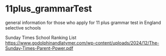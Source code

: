 # 11plus_grammarTest
general information for those who apply for 11 plus grammar test in England selective schools


Sunday Times School Ranking List
https://www.godolphinandlatymer.com/wp-content/uploads/2024/12/The-Sunday-Times-Parent-Power.pdf
